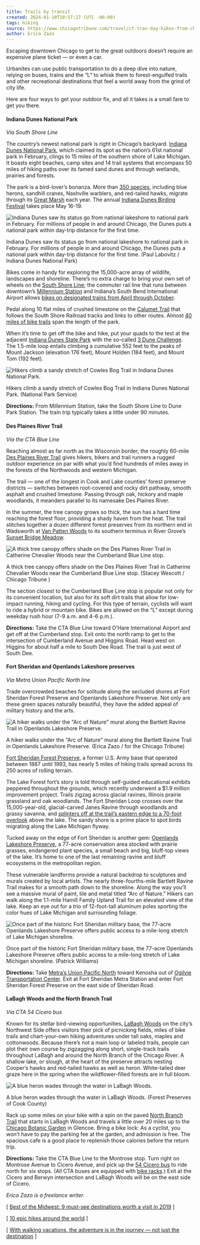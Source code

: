```yaml
---
title: Trails by transit
created: 2024-01-10T10:57:27 (UTC -06:00)
tags: hiking
source: https://www.chicagotribune.com/travel/ct-trav-day-hikes-from-chicago-0519-story.html
author: Erica Zazo
---
```


Escaping downtown Chicago to get to the great outdoors doesn’t require an expensive plane ticket — or even a car.

Urbanites can use public transportation to do a deep dive into nature, relying on buses, trains and the “L” to whisk them to forest-engulfed trails and other recreational destinations that feel a world away from the grind of city life.

Here are four ways to get your outdoor fix, and all it takes is a small fare to get you there.

#### Indiana Dunes National Park

_Via South Shore Line_

The country’s newest national park is right in Chicago’s backyard. [Indiana Dunes National Park](https://www.nps.gov/indu/index.htm), which claimed its spot as the nation’s 61st national park in February, clings to 15 miles of the southern shore of Lake Michigan. It boasts eight beaches, camp sites and 14 trail systems that encompass 50 miles of hiking paths over its famed sand dunes and through wetlands, prairies and forests.

The park is a bird-lover’s bonanza. More than [350 species](http://www.indianadunes.com/birding-tour/), including blue herons, sandhill cranes, Nashville warblers, and red-tailed hawks, migrate through its [Great Marsh](https://www.nps.gov/indu/planyourvisit/great-marsh.htm) each year. The annual [Indiana Dunes Birding Festival](https://indunesbirdingfestival.com/) takes place May 16-19.

![Indiana Dunes saw its status go from national lakeshore to national park in February. For millions of people in and around Chicago, the Dunes puts a national park within day-trip distance for the first time.](https://www.chicagotribune.com/resizer/wMHgqjR4jMOtVDgAFwK9mlmHzmQ=/1024x0/filters:format(jpg):quality(70)/www.trbimg.com/img-5cd31a80/turbine/ct-1557338750-lbzde0pvs3-snap-image)

Indiana Dunes saw its status go from national lakeshore to national park in February. For millions of people in and around Chicago, the Dunes puts a national park within day-trip distance for the first time. (Paul Labovitz / Indiana Dunes National Park)

Bikes come in handy for exploring the 15,000-acre array of wildlife, landscapes and shoreline. There’s no extra charge to bring your own set of wheels on the [South Shore Line](https://www.mysouthshoreline.com/); the commuter rail line that runs between downtown’s [Millennium Station](https://www.mysouthshoreline.com/tickets/maps-stations) and Indiana’s South Bend International Airport allows [bikes on designated trains from April through October](https://www.mysouthshoreline.com/plan-your-trip/bikes-on-trains).

Pedal along 10 flat miles of crushed limestone on the [Calumet Trail](https://www.nps.gov/indu/planyourvisit/calumet.htm) that follows the South Shore Railroad tracks and links to other routes. Almost [40 miles of bike trails](https://www.nps.gov/indu/planyourvisit/biking.htm) span the length of the park.

When it’s time to get off the bike and hike, put your quads to the test at the adjacent [Indiana Dunes State Park](https://www.in.gov/dnr/parklake/2980.htm) with the so-called [3 Dune Challenge](http://www.indianadunes.com/3dc/). The 1.5-mile loop entails climbing a cumulative 552 feet to the peaks of Mount Jackson (elevation 176 feet), Mount Holden (184 feet), and Mount Tom (192 feet).

![Hikers climb a sandy stretch of Cowles Bog Trail in Indiana Dunes National Park.](https://www.chicagotribune.com/resizer/nij8CCK0MhOXy1TKn-tzP9BD9fY=/1024x0/filters:format(jpg):quality(70)/www.trbimg.com/img-5cd326ef/turbine/ct-1557341931-4pey7pxuo6-snap-image)

Hikers climb a sandy stretch of Cowles Bog Trail in Indiana Dunes National Park. (National Park Service)

**Directions:** From Millennium Station, take the South Shore Line to Dune Park Station. The train trip typically takes a little under 90 minutes.

#### Des Plaines River Trail

_Via the CTA Blue Line_

Reaching almost as far north as the Wisconsin border, the roughly 60-mile [Des Plaines River Trail](http://fpdcc.com/downloads/maps/trails/english/FPCC-Des-Plaines-Trail-Map-10-15.pdf) gives hikers, bikers and trail runners a rugged outdoor experience on par with what you’d find hundreds of miles away in the forests of the Northwoods and western Michigan.

The trail — one of the longest in Cook and Lake counties’ forest preserve districts — switches between root-covered and rocky dirt pathway, smooth asphalt and crushed limestone. Passing through oak, hickory and maple woodlands, it meanders parallel to its namesake Des Plaines River.

In the summer, the tree canopy grows so thick, the sun has a hard time reaching the forest floor, providing a shady haven from the heat. The trail stitches together a dozen different forest preserves from its northern end in Wadsworth at [Van Patten Woods](https://www.lcfpd.org/van-patten-woods/) to its southern terminus in River Grove’s [Sunset Bridge Meadow](http://fpdcc.com/location/sunset-bridge-meadow/).

![A thick tree canopy offers shade on the Des Plaines River Trail in Catherine Chevalier Woods near the Cumberland Blue Line stop.](https://www.chicagotribune.com/resizer/QsuergwuumlbomiWuT8JvclbYE4=/1024x0/filters:format(jpg):quality(70)/www.trbimg.com/img-5cd31168/turbine/ct-1557336419-nidbvxn0au-snap-image)

A thick tree canopy offers shade on the Des Plaines River Trail in Catherine Chevalier Woods near the Cumberland Blue Line stop. (Stacey Wescott / Chicago Tribune )

The section closest to the Cumberland Blue Line stop is popular not only for its convenient location, but also for its soft dirt trails that allow for low-impact running, hiking and cycling. For this type of terrain, cyclists will want to ride a hybrid or mountain bike. Bikes are allowed on the “L” except during weekday rush hour (7-9 a.m. and 4-6 p.m.).

**Directions:** Take the CTA Blue Line toward O’Hare International Airport and get off at the Cumberland stop. Exit onto the north ramp to get to the intersection of Cumberland Avenue and Higgins Road. Head west on Higgins for about half a mile to South Dee Road. The trail is just west of South Dee.

#### Fort Sheridan and Openlands Lakeshore preserves

_Via Metra Union Pacific North line_

Trade overcrowded beaches for solitude along the secluded shores at Fort Sheridan Forest Preserve and Openlands Lakeshore Preserve. Not only are these green spaces naturally beautiful, they have the added appeal of military history and the arts.

![A hiker walks under the "Arc of Nature" mural along the Bartlett Ravine Trail in  Openlands Lakeshore Preserve.](https://www.chicagotribune.com/resizer/ro0F2Gf237zT5PdXSwhNfyL9Xu4=/1024x0/filters:format(jpg):quality(70)/www.trbimg.com/img-5cd43553/turbine/ct-1557411150-mjkfvaaqz8-snap-image)

A hiker walks under the "Arc of Nature" mural along the Bartlett Ravine Trail in Openlands Lakeshore Preserve. (Erica Zazo / for the Chicago Tribune)

[Fort Sheridan Forest Preserve](https://www.lcfpd.org/fort-sheridan/), a former U.S. Army base that operated between 1887 until 1993, has nearly 5 miles of hiking trails spread across its 250 acres of rolling terrain.

The Lake Forest fort’s story is told through self-guided educational exhibits peppered throughout the grounds, which recently underwent a $1.9 million improvement project. Trails zigzag across glacial ravines, Illinois prairie grassland and oak woodlands. The Fort Sheridan Loop crosses over the 15,000-year-old, glacial-carved Janes Ravine through woodlands and grassy savanna, and [splinters off at the trail’s eastern edge to a 70-foot overlook](http://www.lcfpd.org/assets/1/7/media_pub_30394.pdf) above the lake. The sandy shore is a prime place to spot birds migrating along the Lake Michigan flyway.

Tucked away on the edge of Fort Sheridan is another gem: [Openlands Lakeshore Preserve](https://www.openlands.org/land-and-water/openlands-lakeshore-preserve/), a 77-acre conservation area stocked with prairie grasses, endangered plant species, a small beach and big, bluff-top views of the lake. It’s home to one of the last remaining ravine and bluff ecosystems in the metropolitan region.

These vulnerable landforms provide a natural backdrop to sculptures and murals created by local artists. The nearly three-fourths-mile Bartlett Ravine Trail makes for a smooth path down to the shoreline. Along the way you’ll see a massive mural of paint, tile and metal titled “Arc of Nature.” Hikers can walk along the 1.1-mile Hamill Family Upland Trail for an elevated view of the lake. Keep an eye out for a trio of 12-foot-tall aluminum poles sporting the color hues of Lake Michigan and surrounding foliage.

![Once part of the historic Fort Sheridan military base, the 77-acre Openlands Lakeshore Preserve offers public access to a mile-long stretch of Lake Michigan shoreline.](https://www.chicagotribune.com/resizer/2y8SRBYZUzPyIA7dyTNT5Ssnyl4=/1024x0/filters:format(jpg):quality(70)/www.trbimg.com/img-5cd32293/turbine/ct-1557340809-qyiqvywbqa-snap-image)

Once part of the historic Fort Sheridan military base, the 77-acre Openlands Lakeshore Preserve offers public access to a mile-long stretch of Lake Michigan shoreline. (Patrick Williams)

**Directions:** Take [Metra’s Union Pacific North](https://metrarail.com/maps-schedules/train-lines/UP-N) toward Kenosha out of [Ogilvie Transportation Center](https://metrarail.com/node/915). Exit at Fort Sheridan Metra Station and enter Fort Sheridan Forest Preserve on the east side of Sheridan Road.

#### LaBagh Woods and the North Branch Trail

_Via CTA 54 Cicero bus_

Known for its stellar bird-viewing opportunities, [LaBagh Woods](http://fpdcc.com/labagh-woods/) on the city’s Northwest Side offers visitors their pick of picnicking fields, miles of bike trails and chart-your-own hiking adventures under tall oaks, maples and cottonwoods. Because there’s not a main loop or labeled trails, people can plot their own course by zigzagging along short, single-track trails throughout LaBagh and around the North Branch of the Chicago River. A shallow lake, or slough, at the heart of the preserve attracts nesting Cooper’s hawks and red-tailed hawks as well as heron. White-tailed deer graze here in the spring when the wildflower-filled forests are in full bloom.

![A blue heron wades through the water in LaBagh Woods.](https://www.chicagotribune.com/resizer/ejw9XiueUMwjcsJv8fnSMuXQpcg=/1024x0/filters:format(jpg):quality(70)/www.trbimg.com/img-5cd31e4f/turbine/ct-1557339724-8rljjj5ohc-snap-image)

A blue heron wades through the water in LaBagh Woods. (Forest Preserves of Cook County)

Rack up some miles on your bike with a spin on the paved [North Branch Trail](http://fpdcc.com/downloads/maps/pdf/nbn_trailmap.pdf) that starts in LaBagh Woods and travels a little over 20 miles up to the [Chicago Botanic Garden](https://www.chicagobotanic.org/) in Glencoe. Bring a bike lock: As a cyclist, you won’t have to pay the parking fee at the garden, and admission is free. The spacious cafe is a good place to replenish those calories before the return trip.

**Directions:** Take the CTA Blue Line to the Montrose stop. Turn right on Montrose Avenue to Cicero Avenue, and pick up the [54 Cicero bus](https://www.transitchicago.com/assets/1/6/ctamap_SystemMap.pdf) to ride north for six stops. (All CTA buses are equipped with [bike racks](https://www.transitchicago.com/howto/bring-your-bike-bus/).) Exit at the Cicero and Berwyn intersection and LaBagh Woods will be on the east side of Cicero.

_Erica Zazo is a freelance writer._

\[ [Best of the Midwest: 9 must-see destinations worth a visit in 2019](https://www.chicagotribune.com/lifestyles/travel/ct-trav-where-to-go-in-2019-midwest-0113-story.html#nt=interstitial-manual) \]

\[ [10 epic hikes around the world](https://www.chicagotribune.com/lifestyles/travel/ct-epic-hikes-of-the-world-20181007-photogallery.html#nt=interstitial-manual) \]

\[ [With walking vacations, the adventure is in the journey — not just the destination](https://www.chicagotribune.com/lifestyles/travel/bs-fe-adv-walking-vacations-20170821-story.html#nt=interstitial-manual) \]
